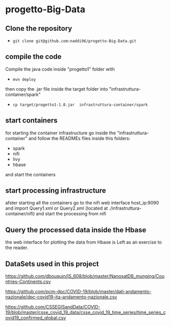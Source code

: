 # progetto-Big-Data

## Clone the repository

- `git clone git@github.com:naddi96/progetto-Big-Data.git`


## compile the code

Compile the java code inside "progetto1" folder with 

- `mvn deploy`

then copy the .jar file inside the target folder into "infrastruttura-container/spark"

- `cp target/progetto1-1.0.jar  infrastruttura-container/spark`

## start containers

for starting the container infrastructure go inside the "infrastruttura-container" and follow the READMEs files inside this folders:

   - spark
   - nifi
   - livy
   - hbase

and start the containers

## start processing infrastructure

afster starting all the containers go to the nifi web interface host_ip:9090 and import Query1.xml or Query2.xml (located at ./infrastruttura-container/nifi)
and start the processing from nifi

## Query the processed data inside the Hbase

the web interface for plotting the data from Hbase is Left as an exercise to the reader.

## DataSets used in this project
   
   https://github.com/dbouquin/IS_608/blob/master/NanosatDB_munging/Countries-Continents.csv
   
   https://github.com/pcm-dpc/COVID-19/blob/master/dati-andamento-nazionale/dpc-covid19-ita-andamento-nazionale.csv
   
   https://github.com/CSSEGISandData/COVID-19/blob/master/csse_covid_19_data/csse_covid_19_time_series/time_series_covid19_confirmed_global.csv


